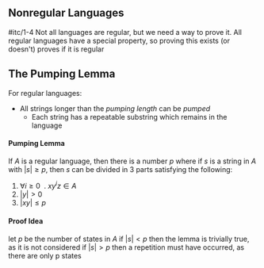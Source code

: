 ## Nonregular Languages
#itc/1-4 
Not all languages are regular, but we need a way to prove it.
All regular languages have a special property, so proving this exists (or doesn't) proves if it is regular
## The Pumping Lemma
For regular languages:
- All strings longer than the *pumping length* can be *pumped*
	- Each string has a repeatable substring which remains in the language

#### Pumping Lemma 
If $A$ is a regular language, then there is a number $p$ where if $s$ is a string in $A$ with $|s|\geq p$, then $s$ can be divided in 3 parts satisfying the following:
1. $\forall i\geq0\ \ .\ xy^{i}z\in A$
2. $|y|>0$
3. $|xy|\leq p$

#### Proof Idea
let $p$ be the number of states in $A$
if $|s|<p$ then the lemma is trivially true, as it is not considered
if $|s|>p$ then a repetition must have occurred, as there are only p states
